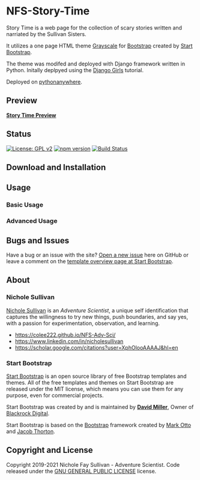 # NFS-Story-Time
Story Time is a web page for the collection of scary stories written and narriated by the Sullivan Sisters.

It utilizes a one page HTML theme [Grayscale](http://startbootstrap.com/template-overviews/grayscale/) for [Bootstrap](http://getbootstrap.com/) created by [Start Bootstrap](http://startbootstrap.com/).

The theme was modifed and deployed with Django framework written in Python. Initally deplpyed using the [Django Girls](https://djangogirls.org/en/) tutorial.

Deployed on [pythonanywhere](https://www.pythonanywhere.com).

## Preview

**[Story Time Preview](https://nfsulli.pythonanywhere.com)**

## Status

[![License: GPL v2](https://img.shields.io/badge/License-GPL_v2-blue.svg)](https://www.gnu.org/licenses/old-licenses/gpl-2.0.en.html)
[![npm version](https://img.shields.io/npm/v/startbootstrap-grayscale.svg)](https://www.npmjs.com/package/startbootstrap-grayscale)
[![Build Status](https://travis-ci.org/BlackrockDigital/startbootstrap-grayscale.svg?branch=master)](https://travis-ci.org/BlackrockDigital/startbootstrap-grayscale)


## Download and Installation

## Usage

### Basic Usage

### Advanced Usage

## Bugs and Issues

Have a bug or an issue with the site? [Open a new issue](https://github.com/colee222/NFS-Story-Time/issues) here on GitHub or leave a comment on the [template overview page at Start Bootstrap](http://startbootstrap.com/template-overviews/grayscale/).

## About

### Nichole Sullivan

[Nichole Sullivan](https://colee222.github.io/NFS-Adv-Sci/) is an *Adventure Scientist*, a unique self identification that captures the willingness to try new things, push boundaries, and say yes, with a passion for experimentation, observation, and learning.

* https://colee222.github.io/NFS-Adv-Sci/
* https://www.linkedin.com/in/nicholesullivan
* https://scholar.google.com/citations?user=XphOlooAAAAJ&hl=en

### Start Bootstrap

[Start Bootstrap](https://startbootstrap.com) is an open source library of free Bootstrap templates and themes. All of the free templates and themes on Start Bootstrap are released under the MIT license, which means you can use them for any purpose, even for commercial projects.

Start Bootstrap was created by and is maintained by **[David Miller](http://davidmiller.io/)**, Owner of [Blackrock Digital](http://blackrockdigital.io/).

Start Bootstrap is based on the [Bootstrap](http://getbootstrap.com/) framework created by [Mark Otto](https://twitter.com/mdo) and [Jacob Thorton](https://twitter.com/fat).

## Copyright and License

Copyright 2019-2021 Nichole Fay Sullivan - Adventure Scientist. Code released under the [GNU GENERAL PUBLIC LICENSE](https://github.com/colee222/NFS-Story-Time/blob/main/LICENSE) license.
